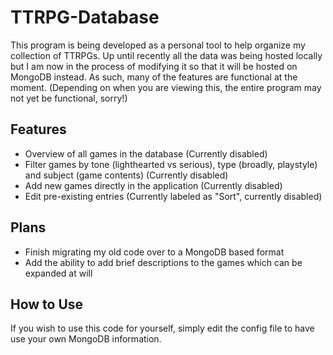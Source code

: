 # TTRPG-Database
This program is being developed as a personal tool to help organize my collection of TTRPGs.
Up until recently all the data was being hosted locally but I am now in the process of modifying it so that it will be hosted on MongoDB instead. As such, many of the features are functional at the moment. (Depending on when you are viewing this, the entire program may not yet be functional, sorry!)

## Features
- Overview of all games in the database (Currently disabled)
- Filter games by tone (lighthearted vs serious), type (broadly, playstyle) and subject (game contents) (Currently disabled)
- Add new games directly in the application (Currently disabled)
- Edit pre-existing entries (Currently labeled as "Sort", currently disabled)

## Plans
- Finish migrating my old code over to a MongoDB based format
- Add the ability to add brief descriptions to the games which can be expanded at will

## How to Use
If you wish to use this code for yourself, simply edit the config file to have use your own MongoDB information.
